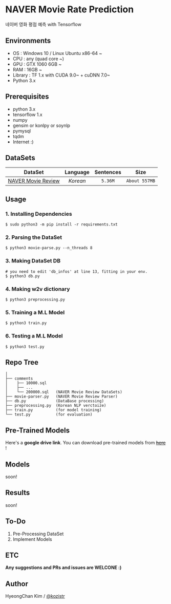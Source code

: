 # NAVER Movie Rate Prediction
네이버 영화 평점 예측 with Tensorflow

## Environments
* OS  : Windows 10 / Linux Ubuntu x86-64 ~
* CPU : any (quad core ~)
* GPU : GTX 1060 6GB ~
* RAM : 16GB ~
* Library : TF 1.x with CUDA 9.0~ + cuDNN 7.0~
* Python 3.x

## Prerequisites
* python 3.x
* tensorflow 1.x
* numpy
* gensim or konlpy or soynlp
* pymysql
* tqdm
* Internet :)

## DataSets

| DataSet  |  Language  | Sentences | Size |
|:---:|:---:|:---:|:---:|
| [NAVER Movie Review](http://movie.naver.com) | *Korean* | ```5.36M``` | ```About 557MB``` | 

## Usage
### 1. Installing Dependencies
    $ sudo python3 -m pip install -r requirements.txt
### 2. Parsing the DataSet
    $ python3 movie-parse.py --n_threads 8
### 3. Making DataSet DB
    # you need to edit 'db_infos' at line 13, fitting in your env.
    $ python3 db.py
### 4. Making w2v dictionary
    $ python3 preprocessing.py
### 5. Training a M.L Model
    $ python3 train.py
### 6. Testing a M.L Model
    $ python3 test.py

## Repo Tree
```
│
├── comments
│    ├── 10000.sql
│    ├── ...
│    └── 200000.sql   (NAVER Movie Review DataSets)
├── movie-parser.py   (NAVER Movie Review Parser)
├── db.py             (DataBase processing)
├── preprocessing.py  (Korean NLP verctoize)
├── train.py          (for model training)
└── test.py           (for evaluation)
```

## Pre-Trained Models

Here's a **google drive link**. You can download pre-trained models from [~~here~~]() !

## Models

soon!

## Results

soon!

## To-Do
1. Pre-Processing DataSet
2. Implement Models

## ETC

**Any suggestions and PRs and issues are WELCONE :)**

## Author
HyeongChan Kim / [@kozistr](http://kozistr.tech)
